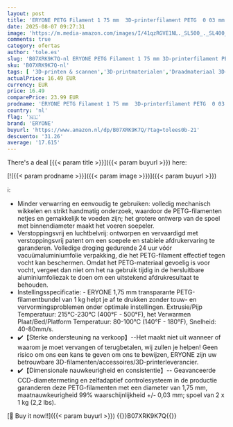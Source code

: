 ```yaml
---
layout: post
title: 'ERYONE PETG Filament 1 75 mm  3D-printerfilament PETG  0 03 mm  1 kg/spoel  zwart'
date: 2025-08-07 09:27:31
image: 'https://m.media-amazon.com/images/I/41qzRGVE1NL._SL500_._SL400_.jpg'
comments: true
category: ofertas
author: 'tole.es'
slug: 'B07XRK9K7Q-nl ERYONE PETG Filament 1 75 mm 3D-printerfilament PETG 0 03...'
sku: 'B07XRK9K7Q-nl'
tags: [ '3D-printen & scannen','3D-printmaterialen','Draadmateriaal 3D-printers','Zakelijk, industrie & wetenschap','eryone','🇳🇱', ]
actualPrice: 16.49 EUR
currency: EUR
price: 16.49
comparePrice: 23.99 EUR
prodname: 'ERYONE PETG Filament 1 75 mm  3D-printerfilament PETG  0 03 mm  1 kg/spoel  zwart'
country: 'nl'
flag: '🇳🇱'
brand: 'ERYONE'
buyurl: 'https://www.amazon.nl/dp/B07XRK9K7Q/?tag=tolees0b-21'
descuento: '31.26'
average: '17.615'
---
```


There's a deal [{{< param title >}}]({{< param buyurl >}})  here:

[![{{< param prodname >}}]({{< param image >}})]({{< param buyurl >}})

ℹ️:

- Minder verwarring en eenvoudig te gebruiken: volledig mechanisch wikkelen en strikt handmatig onderzoek, waardoor de PETG-filamenten netjes en gemakkelijk te voeden zijn; het grotere ontwerp van de spoel met binnendiameter maakt het voeren soepeler.
- Verstoppingsvrij en luchtbelvrij: ontworpen en vervaardigd met verstoppingsvrij patent om een soepele en stabiele afdrukervaring te garanderen. Volledige droging gedurende 24 uur vóór vacuümaluminiumfolie verpakking, die het PETG-filament effectief tegen vocht kan beschermen. Omdat het PETG-materiaal gevoelig is voor vocht, vergeet dan niet om het na gebruik tijdig in de hersluitbare aluminiumfoliezak te doen om een uitstekend afdrukresultaat te behouden.
- Instellingsspecificatie: - ERYONE 1,75 mm transparante PETG-filamentbundel van 1 kg helpt je af te drukken zonder touw- en vervormingsproblemen onder optimale instellingen. Extrusie/Pijp Temperatuur: 215°C-230°C (400°F - 500°F), het Verwarmen Plaat/Bed/Platform Temperatuur: 80-100°C (140°F - 180°F), Snelheid: 40-80mm/s.
- ✔️【Sterke ondersteuning na verkoop】--Het maakt niet uit wanneer of waarom je moet vervangen of terugbetalen, wij zullen je helpen! Geen risico om ons een kans te geven om ons te bewijzen, ERYONE zijn uw betrouwbare 3D-filamenten/accessoires/3D-printerleverancier.
- ✔️【Dimensionale nauwkeurigheid en consistentie】-- Geavanceerde CCD-diametermeting en zelfadaptief controlesysteem in de productie garanderen deze PETG-filamenten met een diameter van 1,75 mm, maatnauwkeurigheid 99% waarschijnlijkheid +/- 0,03 mm; spoel van 2 x 1 kg (2,2 lbs).

[🛒 Buy it now!!]({{< param buyurl >}})
{{<world>}}B07XRK9K7Q{{</world>}}
